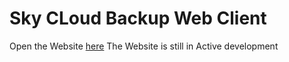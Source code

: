 # Sky CLoud Backup Web Client 
 Open the Website [here](https://involts.github.io/Sky-Cloud-Backup/)
 The Website is still in Active development 